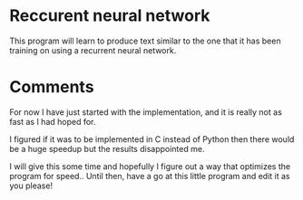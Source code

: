 # Reccurent neural network

This program will learn to produce text similar to the one that
it has been training on using a recurrent neural network. 

# Comments

For now I have just started with the implementation, and it is 
really not as fast as I had hoped for. 

I figured if it was to be implemented in C instead of Python then
there would be a huge speedup but the results disappointed me. 

I will give this some time and hopefully I figure out a way that
optimizes the program for speed.. Until then, have a go at this 
little program and edit it as you please! 